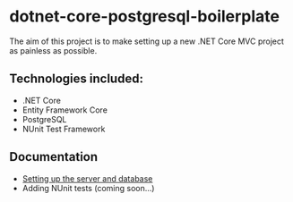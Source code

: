 # dotnet-core-postgresql-boilerplate

The aim of this project is to make setting up a new .NET Core MVC project as painless as possible.

## Technologies included:
* .NET Core
* Entity Framework Core
* PostgreSQL
* NUnit Test Framework

## Documentation
* [Setting up the server and database](https://medium.com/@mikezrimsek/setting-up-a-net-core-server-with-entity-framework-core-using-a-postgresql-database-242438f7d9c3)
* Adding NUnit tests (coming soon...)
